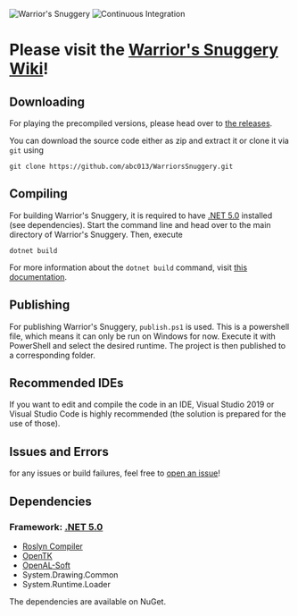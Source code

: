 ![Warrior's Snuggery](https://i.imgur.com/Is8gUOz.png)
![Continuous Integration](https://github.com/abc013/WarriorsSnuggery/actions/workflows/build.yml/badge.svg)
# Please visit the [Warrior's Snuggery Wiki](https://github.com/abc013/WarriorsSnuggery/wiki)!

## Downloading
For playing the precompiled versions, please head over to [the releases](https://github.com/abc013/WarriorsSnuggery/releases).

You can download the source code either as zip and extract it or clone it via `git` using 
```git
git clone https://github.com/abc013/WarriorsSnuggery.git
```
## Compiling
For building Warrior's Snuggery, it is required to have [.NET 5.0](https://dotnet.microsoft.com/download/dotnet/5.0) installed (see dependencies).
Start the command line and head over to the main directory of Warrior's Snuggery. Then, execute
```
dotnet build
```
For more information about the `dotnet build` command, visit [this documentation](https://docs.microsoft.com/en-us/dotnet/core/tools/dotnet-build).

## Publishing
For publishing Warrior's Snuggery, `publish.ps1` is used. This is a powershell file, which means it can only be run on Windows for now. Execute it with PowerShell and select the desired runtime. The project is then published to a corresponding folder.

## Recommended IDEs
If you want to edit and compile the code in an IDE, Visual Studio 2019 or Visual Studio Code is highly recommended (the solution is prepared for the use of those).

## Issues and Errors
for any issues or build failures, feel free to [open an issue](https://github.com/abc013/WarriorsSnuggery/issues/new)!

## Dependencies
### Framework: [.NET 5.0](https://dotnet.microsoft.com/download/dotnet/5.0)
- [Roslyn Compiler](https://github.com/dotnet/roslyn)
- [OpenTK](https://github.com/opentk/opentk)
- [OpenAL-Soft](https://openal-soft.org/)
- System.Drawing.Common
- System.Runtime.Loader

The dependencies are available on NuGet.
